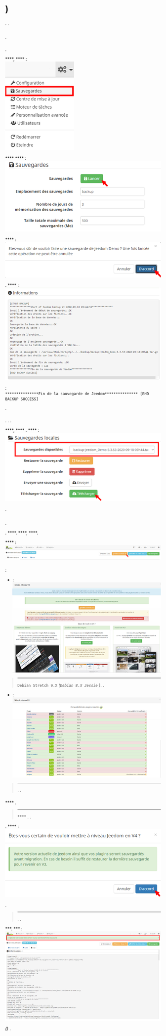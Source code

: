 # )

. .

## 

.

### 

.

 ****,  ****  [](https://doc.jeedom.com/es_ES/core/3.3/backup):    
![backup menu](images/migrate-version01.png)

 ****  **** :    
![launch backup](images/migrate-version02.png)

 **** :    
![agree backup](images/migrate-version03.png)

.  **** :    
![backup logs](images/migrate-version04.png)

 :      
``***************Fin de la sauvegarde de Jeedom*************** [END BACKUP SUCCESS]``

.

### 

. . .

 ****,  **** .  **** :    
![download backup](images/migrate-version05.png)

.

## 

.

. ****.  ****,  ****.

 ****  :    
![migration button](images/migrate-version06.png)

### 

 :

-  :    
![migration modal up](images/migrate-version07.png)

>****
>
> ``Debian Stretch 9.X`` *(``Debian 8.X Jessie`` )*. .

-  :    
![migration modal down](images/migrate-version08.png)

> ****    
>
>. .

### 

 **** .

> ****   
>
> **** . .

.
 **** :    
![migration agree](images/migrate-version09.png)

.

> ****    
>
>. .

 ***. *** :    
![migration finish](images/migrate-version10.png)

 *()* .
